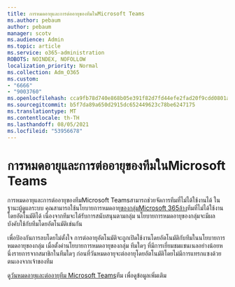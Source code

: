```yaml
---
title: การหมดอายุและการต่ออายุของทีมในMicrosoft Teams
ms.author: pebaum
author: pebaum
manager: scotv
ms.audience: Admin
ms.topic: article
ms.service: o365-administration
ROBOTS: NOINDEX, NOFOLLOW
localization_priority: Normal
ms.collection: Adm_O365
ms.custom:
- "6666"
- "9003760"
ms.openlocfilehash: cca9fb78d740e868b05e391f82d7fd44efe2fad20f9cdd0801ae05dbfa410a05
ms.sourcegitcommit: b5f7da89a650d2915dc652449623c78be6247175
ms.translationtype: MT
ms.contentlocale: th-TH
ms.lasthandoff: 08/05/2021
ms.locfileid: "53956678"
---
```

# <a name="team-expiration-and-renewal-in-microsoft-teams"></a>การหมดอายุและการต่ออายุของทีมในMicrosoft Teams

การหมดอายุและการต่ออายุของทีมMicrosoft Teamsสามารถช่วยจัดการทีมที่ไม่ได้ใช้งานได้ ในฐานะผู้ดูแลระบบ คุณสามารถใช้นโยบายการหมดอายุ[ของกลุ่มMicrosoft 365ล้าง](https://docs.microsoft.com/microsoft-365/admin/create-groups/office-365-groups-expiration-policy)ทีมที่ไม่ได้ใช้งานโดยอัตโนมัติได้ เนื่องจากทีมจะได้รับการสนับสนุนตามกลุ่ม นโยบายการหมดอายุของกลุ่มจะมีผลบังคับใช้กับทีมโดยอัตโนมัติเช่นกัน

เพื่อป้องกันการลบโดยไม่ตั้งใจ การต่ออายุอัตโนมัติจะถูกเปิดใช้งานโดยอัตโนมัติกับทีมในนโยบายการหมดอายุของกลุ่ม เมื่อตั้งค่านโยบายการหมดอายุของกลุ่ม ทีมใดๆ ที่มีการเยี่ยมชมแชนเนลอย่างน้อยหนึ่งรายการจากสมาชิกในทีมใดๆ ก่อนที่วันหมดอายุจะต่ออายุโดยอัตโนมัติโดยไม่มีการแทรกแซงด้วยตนเองจากเจ้าของทีม  

ดู[วันหมดอายุและต่ออายุทีม Microsoft Teams](https://docs.microsoft.com/microsoftteams/team-expiration-renewal)ทีม เพื่อดูข้อมูลเพิ่มเติม
